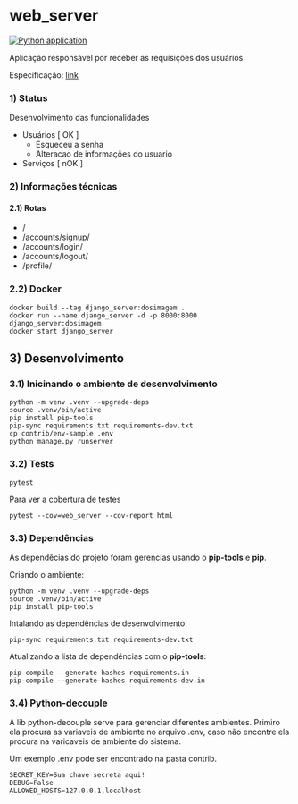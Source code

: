 # web_server

[![Python application](https://github.com/Dosimagem/web_server_backend/actions/workflows/CI.yml/badge.svg)](https://github.com/Dosimagem/web_server_backend/actions/workflows/CI.yml)

Aplicação responsável por receber as requisições dos usuários.

Especificação: [link](https://github.com/Dosimagem/web_server/tree/main/spec)

### 1) Status

Desenvolvimento das funcionalidades

- Usuários [ OK ]
  - Esqueceu a senha
  - Alteracao de informações do usuario
- Serviços [ nOK ]


### 2) Informações técnicas

#### 2.1) Rotas

- <domain>/
- <domain>/accounts/signup/
- <domain>/accounts/login/
- <domain>/accounts/logout/
- <domain>/profile/

### 2.2) Docker

```console
docker build --tag django_server:dosimagem .
docker run --name django_server -d -p 8000:8000 django_server:dosimagem
docker start django_server
```

## 3) Desenvolvimento

### 3.1) Inicinando o ambiente de desenvolvimento

```
python -m venv .venv --upgrade-deps
source .venv/bin/active
pip install pip-tools
pip-sync requirements.txt requirements-dev.txt
cp contrib/env-sample .env
python manage.py runserver
```

### 3.2) Tests

```console
pytest
```

Para ver a cobertura de testes

```
pytest --cov=web_server --cov-report html
```

### 3.3) Dependências

As dependêcias do projeto foram gerencias usando o **pip-tools** e **pip**.

Criando o ambiente:

```console
python -m venv .venv --upgrade-deps
source .venv/bin/active
pip install pip-tools
```

Intalando as dependências de desenvolvimento:

```console
pip-sync requirements.txt requirements-dev.txt
```

Atualizando a lista de dependências com o **pip-tools**:

```console
pip-compile --generate-hashes requirements.in
pip-compile --generate-hashes requirements-dev.in
```

### 3.4) Python-decouple

A lib python-decouple serve para gerenciar diferentes ambientes. Primiro ela procura as variaveis de ambiente no arquivo .env, caso não encontre ela procura na varicaveis de ambiente do sistema.

Um exemplo .env pode ser encontrado na pasta contrib.

```console
SECRET_KEY=Sua chave secreta aqui!
DEBUG=False
ALLOWED_HOSTS=127.0.0.1,localhost
```
